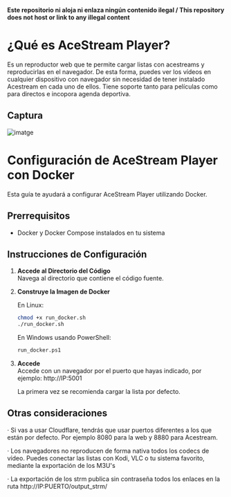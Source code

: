 **Este repositorio ni aloja ni enlaza ningún contenido ilegal / This repository does not host or link to any illegal content**

# ¿Qué es AceStream Player?

Es un reproductor web que te permite cargar listas con acestreams y reproducirlas en el navegador. De esta forma, puedes ver los vídeos en cualquier dispositivo con navegador sin necesidad de tener instalado Acestream en cada uno de ellos. Tiene soporte tanto para películas como para directos e incopora agenda deportiva.

## Captura

![imatge](https://github.com/user-attachments/assets/c696fadf-049a-4e53-acb8-3255f3c799f7)


# Configuración de AceStream Player con Docker

Esta guía te ayudará a configurar AceStream Player utilizando Docker.

## Prerrequisitos

- Docker y Docker Compose instalados en tu sistema

## Instrucciones de Configuración

1. **Accede al Directorio del Código**  
   Navega al directorio que contiene el código fuente. 

2. **Construye la Imagen de Docker**
   
   En Linux:
   ```bash
   chmod +x run_docker.sh
   ./run_docker.sh
   ```
   
   En Windows usando PowerShell:
   ```bash
   run_docker.ps1
   ```
   
4. **Accede**  
   Accede con un navegador por el puerto que hayas indicado, por ejemplo: http://IP:5001
   
   La primera vez se recomienda cargar la lista por defecto. 

## Otras consideraciones

· Si vas a usar Cloudflare, tendrás que usar puertos diferentes a los que están por defecto. Por ejemplo 8080 para la web y 8880 para Acestream. 

· Los navegadores no reproducen de forma nativa todos los codecs de vídeo. Puedes conectar las listas con Kodi, VLC o tu sistema favorito, mediante la exportación de los M3U's 

· La exportación de los strm publica sin contraseña todos los enlaces en la ruta http://IP:PUERTO/output_strm/

